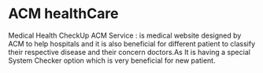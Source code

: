 # ACM healthCare
Medical Health CheckUp ACM Service : is medical website designed by ACM to help hospitals and it is also beneficial for different patient to classify their respective disease and their concern doctors.As It is having a special System Checker option which is very beneficial for new patient.
